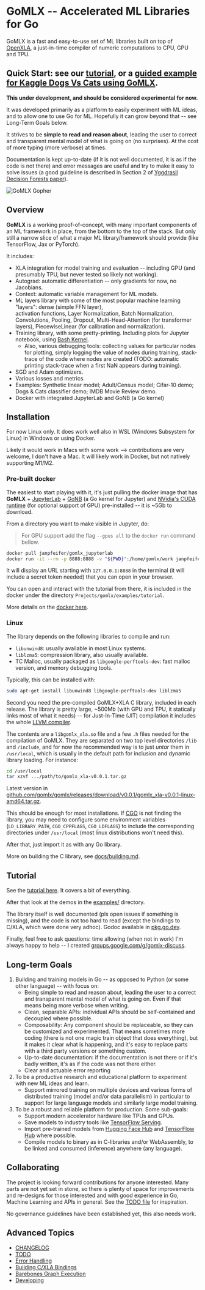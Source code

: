 # GoMLX -- Accelerated ML Libraries for Go

GoMLX is a fast and easy-to-use set of ML libraries built on top of [OpenXLA](https://github.com/openxla/xla),
a just-in-time compiler of numeric computations to CPU, GPU and TPU.

## Quick Start: see our [tutorial](examples/tutorial/tutorial.ipynb), or a [guided example for Kaggle Dogs Vs Cats using GoMLX](examples/dogsvscats/dogsvscats.ipynb).

**This under development, and should be considered experimental for now.**

It was developed primarily as a platform to easily experiment with ML ideas, and to
allow one to use Go for ML. Hopefully it can grow beyond that -- see Long-Term Goals below.

It strives to be **simple to read and reason about**, leading the 
user to correct and transparent mental model of what is going on (no surprises). At the cost of
more typing (more verbose) at times.

Documentation is kept up-to-date (if it is not well documented, it is as if the code is not there)
and error messages are useful and try to make it easy to solve issues (a good guideline is described in
Section 2 of [Yggdrasil Decision Forests paper](https://arxiv.org/pdf/2212.02934.pdf)). 

![GoMLX Gopher](docs/gomlx_gopher.jpg)

## Overview

**GoMLX** is a working proof-of-concept, with many important components of an ML framework in place, 
from the bottom to the top of the stack. But only still a narrow slice of what a major ML library/framework should provide 
(like TensorFlow, Jax or PyTorch).

It includes:

* XLA integration for model training and evaluation -- including GPU (and presumably TPU, but never tested so likely 
  not working).
* Autograd: automatic differentiation -- only gradients for now, no Jacobians.
* Context: automatic variable management for ML models.
* ML layers library with some of the most popular machine learning "layers": dense (simple FFN layer),  
  activation functions, Layer Normalization, Batch Normalization, Convolutions, Pooling, Dropout, Multi-Head-Attention
  (for transformer layers), PiecewiseLinear (for calibration and normalization).
* Training library, with some pretty-printing. Including plots for Jupyter notebook, using [Bash Kernel](https://github.com/takluyver/bash_kernel).
  * Also, various debugging tools: collecting values for particular nodes for plotting, simply logging  the value
    of nodes during training, stack-trace of the code where nodes are created (TODO: automatic printing stack-trace
    when a first NaN appears during training).
* SGD and Adam optimizers.
* Various losses and metrics.
* Examples: Synthetic linear model; Adult/Census model; Cifar-10 demo; Dogs & Cats classifier demo; IMDB Movie Review 
  demo. 
* Docker with integrated JupyterLab and GoNB (a Go kernel)

## Installation

For now Linux only. It does work well also in WSL (Windows Subsystem for Linux) in Windows or using Docker. 

Likely it would work in Macs with some work --> contributions are very welcome, I don't have a Mac. It will likely work in Docker, but not natively supporting M1/M2.

### Pre-built docker

The easiest to start playing with it, it's just pulling the docker image that has **GoMLX** + [JupyterLab](https://jupyterlab.readthedocs.io/) + [GoNB](https://github.com/janpfeifer/gonb) (a Go kernel for Jupyter) and 
[NVidia's CUDA runtime](https://hub.docker.com/layers/nvidia/cuda/11.8.0-cudnn8-runtime-ubuntu22.04/images/sha256-08aed54a213b52e9cb658760b6d985db2f4c5f7e8f11ac45ec66b5c746237823?context=explore)
(for optional support of GPU) pre-installed -- it is ~5Gb to download.

From a directory you want to make visible in Jupyter, do:
> For GPU support add the flag `--gpus all` to the `docker run` command bellow.

```bash
docker pull janpfeifer/gomlx_jupyterlab
docker run -it --rm -p 8888:8888 -v "${PWD}":/home/gomlx/work janpfeifer/gomlx_jupyterlab:latest
```

It will display an URL starting with `127.0.0.1:8888` in the terminal (it will include a secret token needed) that you can open in your browser.

You can open and interact with the tutorial from there, it is included in the docker under the directory `Projects/gomlx/examples/tutorial`.

More details on the [docker here](docker/jupyterlab/README.md).

### Linux

The library depends on the following libraries to compile and run:

* `libunwind8`: usually available in most Linux systems.
* `liblzma5`: compression library, also usually available.
* TC Malloc, usually packaged as `libgoogle-perftools-dev`: fast malloc version, and memory debugging tools.

Typically, this can be installed with:

```bash
sudo apt-get install libunwind8 libgoogle-perftools-dev liblzma5
```

Second you need the pre-compiled GoMLX+XLA C library, included in each release. The library is pretty large,
~500Mb (with GPU and TPU, it statically links most of what it needs) -- for Just-In-Time (JIT)
compilation it includes the whole [LLVM compiler](http://llvm.org). 

The contents are a `libgomlx_xla.so` file and a few `.h` files
needed for the compilation of GoMLX. They are separated on two top level directories `/lib` and `/include`, and for
now the recommended way is to just *untar* them in `/usr/local`, which is usually in the default
path for inclusion and dynamic library loading. For instance:

```bash
cd /usr/local
tar xzvf .../path/to/gomlx_xla-v0.0.1.tar.gz
```

Latest version in [github.com/gomlx/gomlx/releases/download/v0.0.1/gomlx_xla-v0.0.1-linux-amd64.tar.gz](https://github.com/gomlx/gomlx/releases/download/v0.0.1/gomlx_xla-v0.0.1-linux-amd64.tar.gz).

This should be enough for most installations. If [CGO](https://pkg.go.dev/cmd/cgo) is not finding the library,
you may need to configure some environment variables (`LD_LIBRARY_PATH`, `CGO_CPPFLAGS`, `CGO_LDFLAGS`) to include
the corresponding directories under `/usr/local` (most linux distributions won't need this).

After that, just import it as with any Go library.

More on building the C library, see [docs/building.md](docs/building.md).

## Tutorial

See the [tutorial here](examples/tutorial/tutorial.ipynb). It covers a bit of everything. 

After that look at the demos in the [examples/](examples/) directory.

The library itself is well documented (pls open issues if something is missing), and the code is
not too hard to read (except the bindings to C/XLA, which were done very adhoc). Godoc available in [pkg.go.dev](https://pkg.go.dev/github.com/gomlx/gomlx).

Finally, feel free to ask questions: time allowing (when not in work) I'm always happy to help -- I created [groups.google.com/g/gomlx-discuss](https://groups.google.com/g/gomlx-discuss).

## Long-term Goals

1. Building and training models in Go -- as opposed to Python (or some other language) -- with focus on:
   - Being simple to read and reason about, leading the user to a correct and transparent mental
     model of what is going on. Even if that means being more verbose when writing.
   - Clean, separable APIs: individual APIs should be self-contained and decoupled where possible.
   - Composability: Any component should be replaceable, so they can be customized and experimented.
     That means sometimes more coding (there is not one magic train object that does everything),
     but it makes it clear what is happening, and it's easy to replace parts with a third party
     versions or something custom.
   - Up-to-date documentation: if the documentation is not there or if it's badly written, it's as 
     if the code was not there either.
   - Clear and actuable error reporting
1. To be a productive research and educational platform to experiment with new ML ideas and learn.
   - Support mirrored training on multiple devices and various forms of distributed training (model and/or data
     parallelism) in particular to support for large language models and similarly large model training.
1. To be a robust and reliable platform for production. Some sub-goals:
   - Support modern accelerator hardware like TPUs and GPUs.
   - Save models to industry tools like [TensorFlow Serving](https://www.tensorflow.org/tfx/guide/serving).
   - Import pre-trained models from
     [Hugging Face Hub](https://huggingface.co/models) and [TensorFlow Hub](https://www.tensorflow.org/hub) where possible.
   - Compile models to binary as in C-libraries and/or WebAssembly, to be linked and consumed (inference) anywhere
     (any language).

## Collaborating

The project is looking forward contributions for anyone interested. Many parts are not yet set 
in stone, so there is plenty of space for improvements and re-designs for those interested
and with good experience in Go, Machine Learning and APIs in general. See the [TODO file](docs/TODO.md)
for inspiration.

No governance guidelines have been established yet, this also needs work.

## Advanced Topics

* [CHANGELOG](docs/CHANGELOG.md)
* [TODO](docs/TODO.md)
* [Error Handling](docs/error_handling.md)
* [Building C/XLA Bindings](docs/building.md)
* [Barebones Graph Execution](docs/barebones.md)
* [Developing](docs/developing.md)
